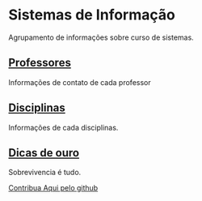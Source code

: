 # Sistemas de Informação
Agrupamento de informações sobre curso de sistemas. 

## [Professores](/teachers.html)
Informações de contato de cada professor

## [Disciplinas](/courses.html)
Informações de cada disciplinas.

## [Dicas de ouro](/tips.html)
Sobrevivencia é tudo.


[Contribua Aqui pelo github](https://github.com/UNEB-SI/uneb-si.github.io)
